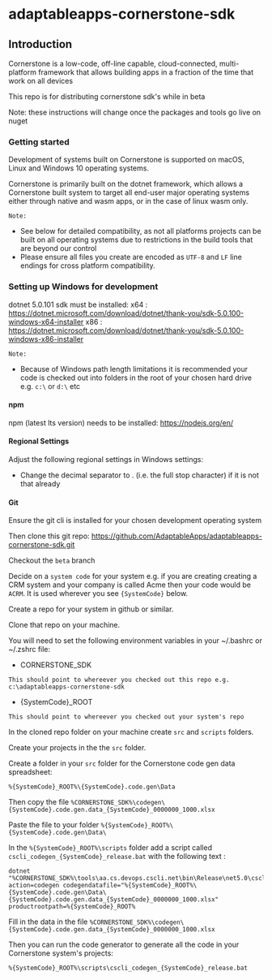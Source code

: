 # adaptableapps-cornerstone-sdk

## Introduction

Cornerstone is a low-code, off-line capable, cloud-connected, multi-platform framework that allows building apps in a fraction of the time that work on all devices

This repo is for distributing cornerstone sdk's while in beta

Note: these instructions will change once the packages and tools go live on nuget

### Getting started

Development of systems built on Cornerstone is supported on macOS, Linux and Windows 10 operating systems.

Cornerstone is primarily built on the dotnet framework, which allows a Cornerstone built system to target all end-user major operating systems either through native and wasm apps, or in the case of linux wasm only.

`Note:`

- See below for detailed compatibility, as not all platforms projects can be built on all operating systems due to restrictions in the build tools that are beyond our control
- Please ensure all files you create are encoded as `UTF-8` and `LF` line endings for cross platform compatibility.

### Setting up Windows for development

dotnet 5.0.101 sdk must be installed:
x64 : https://dotnet.microsoft.com/download/dotnet/thank-you/sdk-5.0.100-windows-x64-installer
x86 : https://dotnet.microsoft.com/download/dotnet/thank-you/sdk-5.0.100-windows-x86-installer

`Note:`

- Because of Windows path length limitations it is recommended your code is checked out into folders in the root of your chosen hard drive e.g. `c:\` or `d:\` etc

#### npm

npm (latest lts version) needs to be installed:
https://nodejs.org/en/

#### Regional Settings

Adjust the following regional settings in Windows settings:

- Change the decimal separator to . (i.e. the full stop character) if it is not that already

#### Git

Ensure the git cli is installed for your chosen development operating system

Then clone this git repo:
https://github.com/AdaptableApps/adaptableapps-cornerstone-sdk.git

Checkout the `beta` branch

Decide on a `system code` for your system e.g. if you are creating creating a CRM system and your company is called Acme then your code would be `ACRM`. It is used wherever you see `{SystemCode}` below.

Create a repo for your system in github or similar.

Clone that repo on your machine.

You will need to set the following environment variables in your ~/.bashrc or ~/.zshrc file:

- CORNERSTONE_SDK

```
This should point to whereever you checked out this repo e.g. c:\adaptableapps-cornerstone-sdk
```

- {SystemCode}\_ROOT

```
This should point to whereever you checked out your system's repo
```

In the cloned repo folder on your machine create `src` and `scripts` folders.

Create your projects in the the `src` folder.

Create a folder in your `src` folder for the Cornerstone code gen data spreadsheet:

```
%{SystemCode}_ROOT%\{SystemCode}.code.gen\Data
```

Then copy the file `%CORNERSTONE_SDK%\codegen\{SystemCode}.code.gen.data_{SystemCode}_0000000_1000.xlsx`

Paste the file to your folder `%{SystemCode}_ROOT%\{SystemCode}.code.gen\Data\`

In the `%{SystemCode}_ROOT%\scripts` folder add a script called `cscli_codegen_{SystemCode}_release.bat` with the following text :

```
dotnet "%CORNERSTONE_SDK%\tools\aa.cs.devops.cscli.net\bin\Release\net5.0\cscli.dll" action=codegen codegendatafile="%{SystemCode}_ROOT%\{SystemCode}.code.gen\Data\{SystemCode}.code.gen.data_{SystemCode}_0000000_1000.xlsx" productrootpath=%{SystemCode}_ROOT%
```

Fill in the data in the file `%CORNERSTONE_SDK%\codegen\{SystemCode}.code.gen.data_{SystemCode}_0000000_1000.xlsx`

Then you can run the code generator to generate all the code in your Cornerstone system's projects:

```
%{SystemCode}_ROOT%\scripts\cscli_codegen_{SystemCode}_release.bat
```
